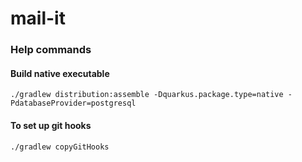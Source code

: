 # mail-it

### Help commands

#### Build native executable
```shell
./gradlew distribution:assemble -Dquarkus.package.type=native -PdatabaseProvider=postgresql
```

#### To set up git hooks
```shell
./gradlew copyGitHooks
```
